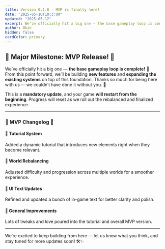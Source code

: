 ```yaml
---
title: Version 0.1.0 - MVP is finally here!
date: "2025-05-10T19:3:00"
updated: "2025-05-12"
excerpt: We’ve officially hit a big one — the base gameplay loop is complete!
author: Okin
hidden: false
cardColor: primary
---
```


## 🚀 Major Milestone: MVP Release! 🚀

We’ve officially hit a big one — **the base gameplay loop is complete!** 🎉
From this point forward, we’ll be building **new features** and **expanding the existing systems** on top of this foundation.
Thanks so much for being here with us — we couldn’t have done it without you. 💚

This is a __mandatory update__, and your game __will restart from the beginning__.
Progress will reset as we roll out the rebalanced and finalized experience.

---

### 🌟 MVP Changelog 🌟

#### 🔹 Tutorial System
Added a dynamic tutorial that introduces new elements right when they become relevant.

#### 🔹 World Rebalancing
Adjusted difficulty and progression across multiple worlds for a smoother experience.

#### 🔹 UI Text Updates
Refined and updated a bunch of in-game text for better clarity and polish.

#### 🔹 General Improvements
Lots of tweaks and love poured into the tutorial and overall MVP version.

---

We’re excited to keep building from here — let us know what you think, and stay tuned for more updates soon! 🛠️✨
